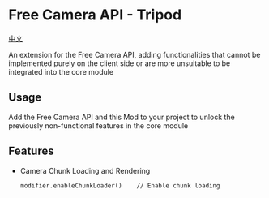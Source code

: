 # Free Camera API - Tripod
[中文](README_ZH.md)

An extension for the Free Camera API, adding functionalities that cannot be implemented purely on the client side or are more unsuitable to be integrated into the core module
## Usage
Add the Free Camera API and this Mod to your project to unlock the previously non-functional features in the core module
## Features
* Camera Chunk Loading and Rendering
    ```
    modifier.enableChunkLoader()    // Enable chunk loading
    ```
    